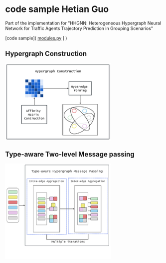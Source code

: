 # code sample Hetian Guo
 Part of the implementation for "HHGNN: Heterogeneous Hypergraph Neural Network for Traffic Agents Trajectory Prediction in Grouping Scenarios"

[code sample]( [modules.py](modules.py) ] )

## Hypergraph Construction





<img src="./assets/Hyperedge_Construction.png" alt="Hyperedge_Construction" style="zoom: 33%;" />

## Type-aware Two-level Message passing

<img src="./assets/Two-level_Message_Passing_Framework.png" alt="Two-level_Message_Passing_Framework" style="zoom:33%;" />

## 
